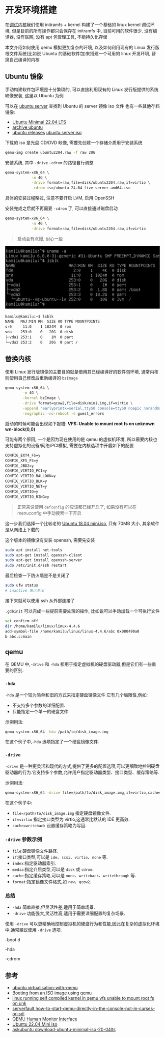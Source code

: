 
# 开发环境搭建

在[调试内核](./调试内核.md)我们使用 initramfs + kernel 构建了一个基础的 linux kernel 调试环境, 但是目前的所有操作都只会保存在 initramfs 中, 目前可用的软件很少, 没有编译器, 没有联网, 没有 apt 包管理工具, 不能持久化存储

本文介绍如何使用 qemu 模拟更加复杂的环境, 以及如何利用现有的 Linux 发行版根文件系统(比如说 Ubuntu 的基础软件包)来搭建一个可用的 linux 开发环境, 替换自己编译的内核

## Ubuntu 镜像

手动构建软件包环境是十分繁琐的, 可以直接利用现有的 Linux 发行版提供的系统映像安装, 这里以 Ubuntu 为例

可以在 [ubuntu server](https://ubuntu.com/download/server#manual-install) 查找到 Ubuntu 的 server 镜像 iso 文件
也有一些其他存档镜像:

- [Ubuntu Minimal 22.04 LTS](https://cloud-images.ubuntu.com/minimal/releases/jammy/release-20220901/)
- [archive ubuntu](https://askubuntu.com/a/1233750)
- [ubuntu releases](https://releases.ubuntu.com/jammy/) [ubuntu server iso](https://releases.ubuntu.com/jammy/ubuntu-22.04.4-live-server-amd64.iso)

下载的 iso 是光盘 CD/DVD 映像, 需要先创建一个存储介质用于安装系统

```bash
qemu-img create ubuntu2204.raw -f raw 20G
```

安装系统, 其中 `-drive` `-cdrom` 的路径自行调整

```bash
qemu-system-x86_64 \
            -m 4G \
            -drive format=raw,file=disk/ubuntu2204.raw,if=virtio \
            -cdrom iso/ubuntu-24.04-live-server-amd64.iso
```

具体的安装过程略过, 注意不要开启 LVM, 启用 OpenSSH

安装完成之后就不再需要 `-cdrom` 了, 可以直接通过磁盘启动

```bash
qemu-system-x86_64 \
            -m 4G \
            -drive format=raw,file=disk/ubuntu2204.raw,if=virtio
```

> 启动会有点慢, 耐心一些

![20240612223754](https://raw.githubusercontent.com/learner-lu/picbed/master/20240612223754.png)

```bash
kamilu@kamilu:~$ lsblk
NAME   MAJ:MIN RM  SIZE RO TYPE MOUNTPOINTS
sr0     11:0    1 1024M  0 rom
vda    253:0    0   20G  0 disk
├─vda1 253:1    0    1M  0 part
└─vda2 253:2    0   20G  0 part /
```

## 替换内核

使用 Linux 发行版镜像的主要目的就是借用其已经编译好的软件包环境, 通常内核则使用自己修改后重新编译的 `bzImage`

```bash
qemu-system-x86_64 \
        -m 4G \
        -kernel bzImage \
        -drive format=qcow2,file=disk/mini.img,if=virtio \
        -append "earlyprintk=serial,ttyS0 console=ttyS0 noapic norandmaps root=/dev/vda1" \
        -nographic -no-reboot -d guest_errors
```

启动的时候可能会出现如下报错: **VFS: Unable to mount root fs on unknown wn-block(0,0)**

可能有两个原因, 一个是因为现在使用的是 qemu 的虚拟机环境, 所以需要内核也支持虚拟化的设备/网络/PCI模拟, 需要在内核选项中开启如下的配置

```txt
CONFIG_EXT4_FS=y
CONFIG_XFS_FS=y
CONFIG_JBD2=y
CONFIG_VIRTIO_PCI=y 
CONFIG_VIRTIO_BALLOON=y
CONFIG_VIRTIO_BLK=y
CONFIG_VIRTIO_NET=y
CONFIG_VIRTIO=y
CONFIG_VIRTIO_RING=y
```

> 正常来说使用 `defconfig` 的应该都已经开启了, 如果没有可以在 menuconfig 中手动搜索一下开启

这一步我们选择一个比较老的 [Ubuntu 18.04 mini.iso](http://archive.ubuntu.com/ubuntu/dists/bionic-updates/main/installer-amd64/current/images/netboot/mini.iso), 只有 70MB 大小, 其余软件是从网络上下载的

这个版本的镜像没有安装 openssh, 需要先安装

```bash
sudo apt install net-tools
sudo apt-get install openssh-client
sudo apt-get install openssh-server
sudo /etc/init.d/ssh restart
```

最后检查一下防火墙是不是关闭了

```bash
sudo ufw status
# inactive 表示关闭
```

接下来就可以使用 ssh 从外部连接了

`.gdbinit` 可以完成一些提前需要处理的操作, 比如说可以手动加载一个可执行文件

```bash
set confirm off
dir /home/kamilu/linux/linux-4.4.6
add-symbol-file /home/kamilu/linux/linux-4.4.6/abc 0x080490a0
b abc.c:main
```

## qemu

在 QEMU 中,`-drive` 和 `-hda` 都用于指定虚拟机的硬盘驱动器,但是它们有一些重要的区别.

### `-hda`
`-hda` 是一个较为简单和旧的方式来指定硬盘镜像文件.它有几个局限性,例如:

- 不支持多个参数的详细配置.
- 只能指定一个单一的硬盘文件.

示例用法:

```sh
qemu-system-x86_64 -hda /path/to/disk_image.img
```

在这个例子中,`-hda` 选项指定了一个硬盘镜像文件.

### `-drive`
`-drive` 是一种更灵活和现代的方式,提供了更多的配置选项,可以更细致地控制硬盘驱动器的行为.它支持多个参数,允许用户指定驱动器类型、接口类型、缓存策略等.

示例用法:

```sh
qemu-system-x86_64 -drive file=/path/to/disk_image.img,if=virtio,cache=writeback
```

在这个例子中:

- `file=/path/to/disk_image.img` 指定硬盘镜像文件.
- `if=virtio` 指定接口类型为 virtio,这通常比默认的 IDE 更高效.
- `cache=writeback` 设置缓存策略为写回.

### `-drive` 参数示例
- `file`:硬盘镜像文件路径.
- `if`:接口类型,可以是 `ide`、`scsi`、`virtio`、`none` 等.
- `index`:指定驱动器索引.
- `media`:指定介质类型,可以是 `disk` 或 `cdrom`.
- `cache`:指定缓存策略,可以是 `none`、`writeback`、`writethrough` 等.
- `format`:指定镜像文件格式,如 `raw`、`qcow2`.

### 总结
- `-hda` 简单直接,但灵活性差,适用于简单场景.
- `-drive` 功能强大,灵活性高,适用于需要详细配置的复杂场景.

使用 `-drive` 可以更精确地控制虚拟机的硬盘行为和性能,因此在复杂的虚拟化环境中,通常建议使用 `-drive` 选项.

-boot d

 -hda

 -cdrom

## 参考

- [ubuntu virtualisation-with-qemu](https://ubuntu.com/server/docs/virtualisation-with-qemu)
- [Booting from an ISO image using qemu](https://linux-tips.com/t/booting-from-an-iso-image-using-qemu/136)
- [linux running self compiled kernel in qemu vfs unable to mount root fs on unk](https://stackoverflow.com/questions/17242403/linux-running-self-compiled-kernel-in-qemu-vfs-unable-to-mount-root-fs-on-unk)
- [serverfault how-to-start-qemu-directly-in-the-console-not-in-curses-or-sdl](https://serverfault.com/questions/471719/how-to-start-qemu-directly-in-the-console-not-in-curses-or-sdl)
- [QEMU Human Monitor Interface](https://web.archive.org/web/20180104171638/http://nairobi-embedded.org/qemu_monitor_console.html)
- [Ubuntu 22.04 Mini Iso](https://tech.joellemena.com/ubuntu/ubuntu-22-04-mini-iso/)
- [askubuntu download-ubuntu-minimal-iso-20-04lts](https://askubuntu.com/questions/1233746/download-ubuntu-minimal-iso-20-04lts)